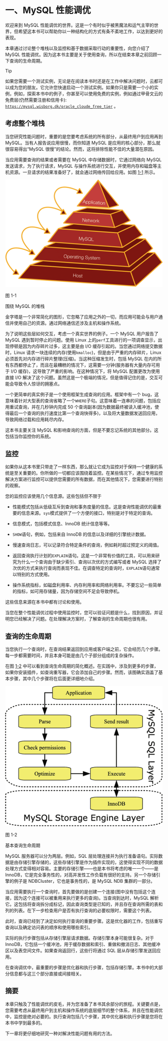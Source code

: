 # 一、MySQL 性能调优

欢迎来到 MySQL 性能调优的世界。这是一个有时似乎被黑魔法和运气主宰的世界，但希望这本书可以帮助你以一种结构化的方式有条不紊地工作，以达到更好的表现。

本章通过讨论整个堆栈以及监控和基于数据采取行动的重要性，向您介绍了 MySQL 性能调优。因为这本书主要是关于使用查询，所以在结束本章之前回顾一下查询的生命周期。

Tip

如果您需要一个测试实例，无论是在阅读本书时还是在工作中解决问题时，云都可以成为您的朋友。它允许您快速启动一个测试实例。如果你只是需要一个小的实例，例如，探索本书中的例子，你甚至可以使用免费的实例，例如通过甲骨文云的免费层(仍然需要注册和信用卡): [`https://mysql.wisborg.dk/oracle_cloude_free_tier`](https://mysql.wisborg.dk/oracle_cloude_free_tier) 。

## 考虑整个堆栈

当您研究性能问题时，重要的是您要考虑系统的所有部分，从最终用户到应用再到 MySQL。当有人报告说应用很慢，而你知道 MySQL 是应用的核心部分，那么就很容易得出“MySQL 很慢”的结论。然而，这将排除性能不佳的大量潜在原因。

当应用需要查询的结果或者需要在 MySQL 中存储数据时，它通过网络向 MySQL 发送请求，为了执行请求，MySQL 与操作系统进行交互，并使用内存和磁盘等主机资源。一旦请求的结果准备好了，就会通过网络传回给应用。如图 [1-1](#Fig1) 所示。

![img/484666_1_En_1_Fig1_HTML.jpg](img/484666_1_En_1_Fig1_HTML.jpg)

图 1-1

围绕 MySQL 的堆栈

金字塔是一个非常简化的图形，它忽略了应用之外的一切，而应用可能会与用户通信并使用自己的资源。通过网络通信还涉及主机和操作系统。

为了说明这些层如何交互，考虑一个真实世界的例子。一个 MySQL 用户报告了 MySQL 遇到暂时停止的问题。使用 Linux 上的`perf`工具进行的一项调查显示，出现停顿是因为内存碎片过多，这主要是由 I/O 缓存引起的。当您通过网络提交数据时，Linux 请求一块连续的内存(使用`kmalloc`)，但是由于严重的内存碎片，Linux 必须首先对内存进行碎片整理(压缩)。当这种压缩发生时，包括 MySQL 在内的所有东西都停止了，而且在最糟糕的情况下，这需要一分钟(服务器有大量内存可用于 I/O 缓存)，这导致了严重的影响。在这种情况下，将 MySQL 配置更改为使用直接 I/O 解决了这个问题。虽然这是一个极端的情况，但是值得记住的是，交互可能会导致令人惊讶的拥塞点。

一个更简单的真实例子是一个使用框架生成查询的应用。框架中有一个 bug，这意味着针对大型表的查询省略了一个`WHERE`子句。这意味着一连串的问题，包括应用重试查询，并在几秒钟内完成 50 个查询副本(因为数据最终被读入缓冲池，使得最后一个查询的执行速度比第一个查询快得多)，以及将大量数据发送回应用，导致网络过载和应用耗尽内存。

这本书主要关注 MySQL 和影响查询的方面，但是不要忘记系统的其他部分。这包括当你监控你的系统。

## 监控

如果你从这本书里只带走了一样东西，那么就让它成为监控对于保持一个健康的系统是至关重要的。你所做的一切都应该围绕着监控。在某些情况下，通过专用监控解决方案进行监控可以提供您需要的所有数据，而在其他情况下，您需要进行特别的观察。

您的监控应该使用几个信息源。这些包括但不限于

*   性能模式包括从低级互斥到查询和事务度量的信息。这是查询性能调优的最重要的信息来源。`sys`模式提供了一个方便的接口，特别是对于特定的查询。

*   信息模式，包括模式信息、InnoDB 统计信息等等。

*   `SHOW`语句，例如，包括来自 InnoDB 的信息以及详细的引擎统计数据。

*   慢速查询日志，可以记录符合特定条件的查询，例如耗时超过预定义的阈值。

*   返回查询执行计划的`EXPLAIN`语句。这是一个非常有价值的工具，可以用来研究为什么一个查询由于缺少索引、查询以次优的方式编写或者 MySQL 选择了次优的方式来执行查询而表现不佳。在调查特定的查询时，`EXPLAIN`语句通常以特别的方式使用。

*   操作系统指标，如磁盘利用率、内存利用率和网络利用率。不要忘记一些简单的指标，如可用存储量，因为存储空间不足会导致停机。

这些信息来源在本书中都有讨论和使用。

当您在整个性能调优过程中使用监控时，您可以验证问题是什么，找到原因，并证明您已经解决了问题。在处理解决方案时，了解查询的生命周期也很有用。

## 查询的生命周期

当您执行一个查询时，在查询结果返回到应用或客户端之前，它会经历几个步骤。每一步都需要时间，并且本身可能是由几个子部分组成的复杂操作。

在图 [1-2](#Fig2) 中可以看到查询生命周期的简化概述。在实践中，涉及到更多的步骤，如果你安装插件，如查询重写器，它会添加自己的步骤。然而，该图确实涵盖了基本步骤，其中几个步骤将在后面更详细地介绍。

![img/484666_1_En_1_Fig2_HTML.png](img/484666_1_En_1_Fig2_HTML.png)

图 1-2

基本查询生命周期

MySQL 服务器可以分为两层。例如，SQL 层处理连接并为执行准备语句。实际数据是由存储引擎存储的，这些存储引擎是作为插件实现的，这使得实现不同的数据处理方式变得相对容易。主要的存储引擎——也是本书将考虑的唯一一个——是 InnoDB，它是完全事务性的，对高并发性工作负载有很好的支持。另一个存储引擎的例子是 NDBCluster，它也是事务性的，是 MySQL NDB 集群的一部分。

当应用需要执行一个查询时，首先要做的是创建一个连接(图中没有包括这个连接，因为这个连接可以被重用来执行更多的查询)。当查询到达时，MySQL 解析它。这包括将查询拆分成标记，因此查询类型是已知的，并且存在查询所需的表和列的列表。在下一步检查用户是否有执行查询的必要权限时，需要这个列表。

此时，查询已经到了决定如何执行查询的重要步骤。这是优化器的工作，包括重写查询以及确定访问表的顺序和使用哪些索引。

实际的执行步骤包括从存储引擎层请求数据。存储引擎本身可能很复杂。对于 InnoDB，它包括一个缓冲池，用于缓存数据和索引、重做和撤消日志、其他缓冲区以及表空间文件。如果查询返回行，这些行将通过 SQL 层从存储引擎发送回应用。

在查询调优中，最重要的步骤是优化器和执行步骤，包括存储引擎。本书中的大部分信息都与这三个部分直接或间接相关。

## 摘要

本章只触及了性能调优的皮毛，并为您准备了本书其余部分的旅程。关键要点是，您需要考虑从最终用户到主机和操作系统的底层细节的整个体系，并且在性能调优中，监控是绝对必要的。执行查询包括几个步骤，其中优化器和执行步骤是您将在本书中学到最多的。

下一章将更仔细地研究一种对解决性能问题有用的方法。